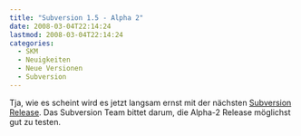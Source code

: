 ```yaml
---
title: "Subversion 1.5 - Alpha 2"
date: 2008-03-04T22:14:24
lastmod: 2008-03-04T22:14:24
categories:
  - SKM
  - Neuigkeiten
  - Neue Versionen
  - Subversion
---
```

Tja, wie es scheint wird es jetzt langsam ernst mit der nächsten <a href="http://blogs.open.collab.net/svn/2008/03/subversion-15-a.html"  title="Subversion 1.5 Alpha 2">Subversion Release</a>. Das Subversion Team bittet darum, die Alpha-2 Release möglichst gut zu testen.
